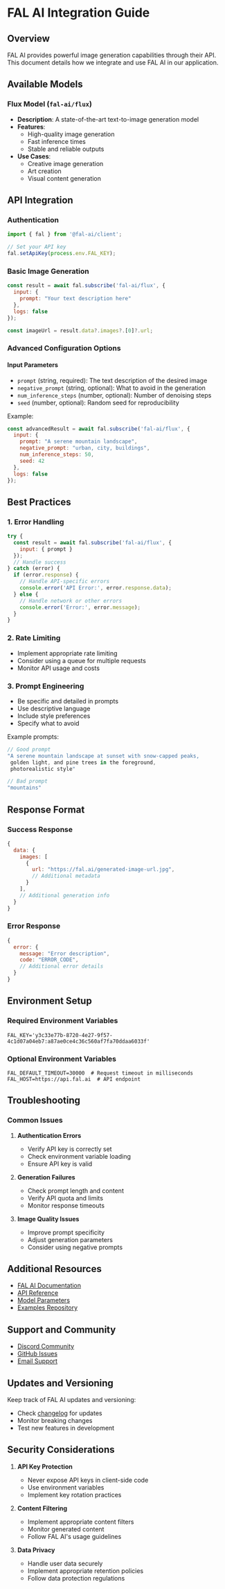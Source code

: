 # FAL AI Integration Guide

## Overview

FAL AI provides powerful image generation capabilities through their API. This document details how we integrate and use FAL AI in our application.

## Available Models

### Flux Model (`fal-ai/flux`)
- **Description**: A state-of-the-art text-to-image generation model
- **Features**:
  - High-quality image generation
  - Fast inference times
  - Stable and reliable outputs
- **Use Cases**:
  - Creative image generation
  - Art creation
  - Visual content generation

## API Integration

### Authentication
```javascript
import { fal } from '@fal-ai/client';

// Set your API key
fal.setApiKey(process.env.FAL_KEY);
```

### Basic Image Generation
```javascript
const result = await fal.subscribe('fal-ai/flux', {
  input: {
    prompt: "Your text description here"
  },
  logs: false
});

const imageUrl = result.data?.images?.[0]?.url;
```

### Advanced Configuration Options

#### Input Parameters
- `prompt` (string, required): The text description of the desired image
- `negative_prompt` (string, optional): What to avoid in the generation
- `num_inference_steps` (number, optional): Number of denoising steps
- `seed` (number, optional): Random seed for reproducibility

Example:
```javascript
const advancedResult = await fal.subscribe('fal-ai/flux', {
  input: {
    prompt: "A serene mountain landscape",
    negative_prompt: "urban, city, buildings",
    num_inference_steps: 50,
    seed: 42
  },
  logs: false
});
```

## Best Practices

### 1. Error Handling
```javascript
try {
  const result = await fal.subscribe('fal-ai/flux', {
    input: { prompt }
  });
  // Handle success
} catch (error) {
  if (error.response) {
    // Handle API-specific errors
    console.error('API Error:', error.response.data);
  } else {
    // Handle network or other errors
    console.error('Error:', error.message);
  }
}
```

### 2. Rate Limiting
- Implement appropriate rate limiting
- Consider using a queue for multiple requests
- Monitor API usage and costs

### 3. Prompt Engineering
- Be specific and detailed in prompts
- Use descriptive language
- Include style preferences
- Specify what to avoid

Example prompts:
```javascript
// Good prompt
"A serene mountain landscape at sunset with snow-capped peaks, 
 golden light, and pine trees in the foreground, 
 photorealistic style"

// Bad prompt
"mountains"
```

## Response Format

### Success Response
```javascript
{
  data: {
    images: [
      {
        url: "https://fal.ai/generated-image-url.jpg",
        // Additional metadata
      }
    ],
    // Additional generation info
  }
}
```

### Error Response
```javascript
{
  error: {
    message: "Error description",
    code: "ERROR_CODE",
    // Additional error details
  }
}
```

## Environment Setup

### Required Environment Variables
```env
FAL_KEY='y3c33e77b-8720-4e27-9f57-4c1d07a04eb7:a87ae0ce4c36c560af7fa70ddaa6033f'
```

### Optional Environment Variables
```env
FAL_DEFAULT_TIMEOUT=30000  # Request timeout in milliseconds
FAL_HOST=https://api.fal.ai  # API endpoint
```

## Troubleshooting

### Common Issues

1. **Authentication Errors**
   - Verify API key is correctly set
   - Check environment variable loading
   - Ensure API key is valid

2. **Generation Failures**
   - Check prompt length and content
   - Verify API quota and limits
   - Monitor response timeouts

3. **Image Quality Issues**
   - Improve prompt specificity
   - Adjust generation parameters
   - Consider using negative prompts

## Additional Resources

- [FAL AI Documentation](https://docs.fal.ai)
- [API Reference](https://fal.ai/api-reference)
- [Model Parameters](https://fal.ai/models/flux/parameters)
- [Examples Repository](https://github.com/fal-ai/examples)

## Support and Community

- [Discord Community](https://discord.gg/fal-ai)
- [GitHub Issues](https://github.com/fal-ai/community/issues)
- [Email Support](mailto:support@fal.ai)

## Updates and Versioning

Keep track of FAL AI updates and versioning:
- Check [changelog](https://fal.ai/changelog) for updates
- Monitor breaking changes
- Test new features in development

## Security Considerations

1. **API Key Protection**
   - Never expose API keys in client-side code
   - Use environment variables
   - Implement key rotation practices

2. **Content Filtering**
   - Implement appropriate content filters
   - Monitor generated content
   - Follow FAL AI's usage guidelines

3. **Data Privacy**
   - Handle user data securely
   - Implement appropriate retention policies
   - Follow data protection regulations 